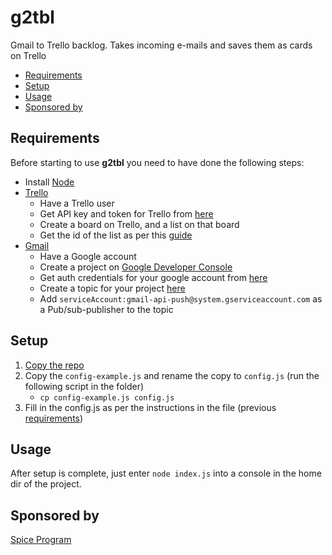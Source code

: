 # g2tbl
Gmail to Trello backlog. Takes incoming e-mails and saves them as cards on Trello

* [Requirements](#requirements)
* [Setup](#setup)
* [Usage](#usage)
* [Sponsored by](#sponsored)

## <a name="requirements">Requirements</a>
Before starting to use **g2tbl** you need to have done the following steps:
* Install [Node](https://nodejs.org/en/)
* [Trello](https://trello.com/)
    * Have a Trello user
    * Get API key and token for Trello from [here](https://trello.com/app-key)
    * Create a board on Trello, and a list on that board
    * Get the id of the list as per this [guide](https://developers.trello.com/get-started/start-building#create)
* [Gmail](https://mail.google.com/)
    * Have a Google account
    * Create a project on [Google Developer Console](https://console.developers.google.com)
    * Get auth credentials for your google account from [here](https://console.developers.google.com/apis/credentials)
    * Create a topic for your project [here](https://console.cloud.google.com/cloudpubsub/topicList)
    * Add `serviceAccount:gmail-api-push@system.gserviceaccount.com` as a Pub/sub-publisher to the topic

## <a name="setup">Setup</a>
1. [Copy the repo](https://help.github.com/articles/duplicating-a-repository/)
2. Copy the `config-example.js` and rename the copy to `config.js` (run the following script in the folder) 
    * `cp config-example.js config.js`
3. Fill in the config.js as per the instructions in the file (previous [requirements](requirements))

## <a name="usage">Usage</a>
After setup is complete, just enter `node index.js` into a console in the home dir of the project.

## <a name="sponsored">Sponsored by</a>
[Spice Program](http://spiceprogram.org/)
